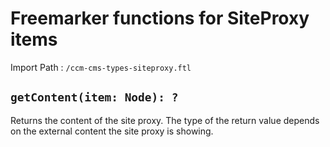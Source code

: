 # Freemarker functions for SiteProxy items

Import Path
: `/ccm-cms-types-siteproxy.ftl`

## `getContent(item: Node): ?`

Returns the content of the site proxy. The type of the return value 
depends on the external content the site proxy is showing. 